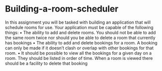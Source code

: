 # Building-a-room-scheduler
In this assignment you will be tasked with building an application that will schedule rooms for use. Your application must be capable of the following things: 
• The ability to add and delete rooms. You should not be able to add the same room twice nor should you be able to delete a room that currently has bookings 
• The ability to add and delete bookings for a room. A booking can only be made if it doesn’t clash or overlap with other bookings for that room. 
• It should be possible to view all the bookings for a given day on a room. They should be listed in order of time. When a room is viewed there should be a facility to delete that booking
